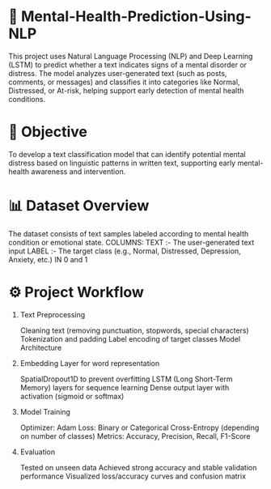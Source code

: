 # 🧠 Mental-Health-Prediction-Using-NLP

This project uses Natural Language Processing (NLP) and Deep Learning (LSTM) to predict whether a text indicates signs of a mental disorder or distress.
The model analyzes user-generated text (such as posts, comments, or messages) and classifies it into categories like Normal, Distressed, or At-risk, helping support early detection of mental health conditions.

# 🎯 Objective

To develop a text classification model that can identify potential mental distress based on linguistic patterns in written text, supporting early mental-health awareness and intervention.

# 📊 Dataset Overview

The dataset consists of text samples labeled according to mental health condition or emotional state.
COLUMNS:
TEXT :- The user-generated text input
LABEL :- The target class (e.g., Normal, Distressed, Depression, Anxiety, etc.) IN 0 and 1

# ⚙️ Project Workflow

1. Text Preprocessing

    Cleaning text (removing punctuation, stopwords, special characters)
    Tokenization and padding
    Label encoding of target classes
    Model Architecture

2. Embedding Layer for word representation

    SpatialDropout1D to prevent overfitting
    LSTM (Long Short-Term Memory) layers for sequence learning
    Dense output layer with activation (sigmoid or softmax)
   
3. Model Training

    Optimizer: Adam
    Loss: Binary or Categorical Cross-Entropy (depending on number of classes)
    Metrics: Accuracy, Precision, Recall, F1-Score

4. Evaluation

    Tested on unseen data
    Achieved strong accuracy and stable validation performance
    Visualized loss/accuracy curves and confusion matrix






















